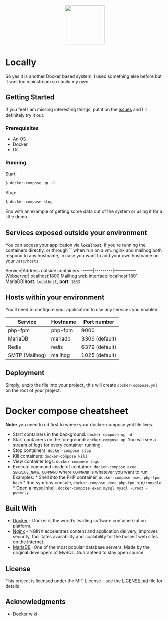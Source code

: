 <p align="center"> <img src="https://cdn.rawgit.com/MrGKanev/locally/master/img/server.svg" height="125"></p>

# Locally

So yes it is another Docker based system. I used something else before but it was too mainstream so i build my own. 

## Getting Started
If you feel I am missing interesting things, put it on the [issues](https://github.com/mrgkanev/locally/issues) and I'll definitely try it out.


### Prerequisites

- An OS
- Docker
- Git


### Running

Start:

```bash
$ docker-compose up -d
```

Stop:

```bash
$ docker-compose stop
```



End with an example of getting some data out of the system or using it for a little demo

## Services exposed outside your environment ##

You can access your application via **`localhost`**, if you're running the containers directly, or through **``** when run on a vm. nginx and mailhog both respond to any hostname, in case you want to add your own hostname on your `/etc/hosts` 

Service|Address outside containers
------|---------|-----------
Webserver|[localhost:1800](http://localhost:1800)
Mailhog web interface|[localhost:1801](http://localhost:1801)
MariaDB|**host:** `localhost`; **port:** `1803`

## Hosts within your environment ##

You'll need to configure your application to use any services you enabled:

Service|Hostname|Port number
------|---------|-----------
php-fpm|php-fpm|9000
MariaDB|mariadb|3306 (default)
Redis|redis|6379 (default)
SMTP (Mailhog)|mailhog|1025 (default)

## Deployment

Simply, unzip the file into your project, this will create `docker-compose.yml` on the root of your project.

# Docker compose cheatsheet #

**Note:** you need to cd first to where your docker-compose.yml file lives.

  * Start containers in the background: `docker-compose up -d`
  * Start containers on the foreground: `docker-compose up`. You will see a stream of logs for every container running.
  * Stop containers: `docker-compose stop`
  * Kill containers: `docker-compose kill`
  * View container logs: `docker-compose logs`
  * Execute command inside of container: `docker-compose exec SERVICE_NAME COMMAND` where `COMMAND` is whatever you want to run. Examples:
        * Shell into the PHP container, `docker-compose exec php-fpm bash`
        * Run symfony console, `docker-compose exec php-fpm bin/console`
        * Open a mysql shell, `docker-compose exec mysql mysql -uroot -pqwerty`

## Built With

* [Docker](https://www.docker.com/) - Docker is the world’s leading software containerization platform.
* [Nginx](https://www.nginx.com/) - NGINX accelerates content and application delivery, improves security, facilitates availability and scalability for the busiest web sites on the Internet.
* [MariaDB](https://mariadb.org/) -One of the most popular database servers. Made by the original developers of MySQL. Guaranteed to stay open source.

## License

This project is licensed under the MIT License - see the [LICENSE.md](LICENSE.md) file for details

## Acknowledgments

* Docker wiki

